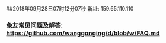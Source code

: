 ##2018年09月28日07时12分07秒 新址: 159.65.110.110
### 兔友常见问题及解答: https://github.com/wanggonging/d/blob/w/FAQ.md
